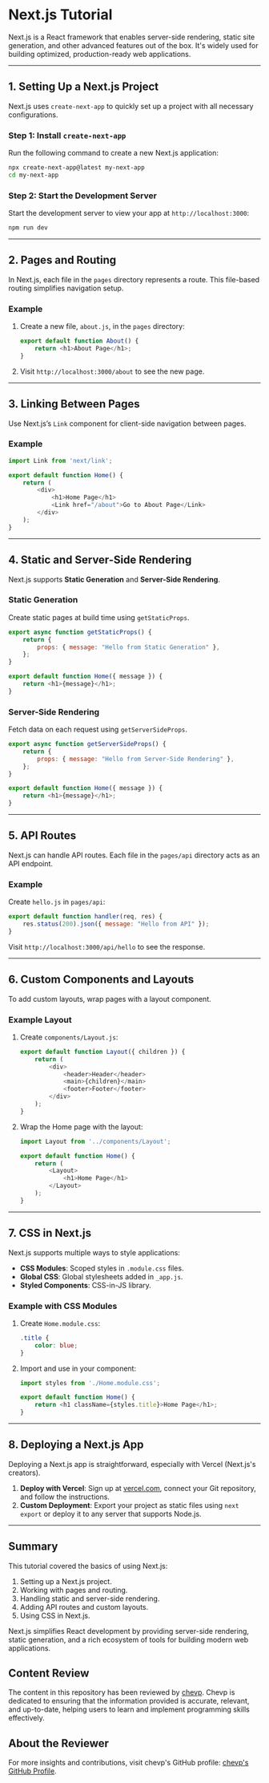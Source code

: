 
# Next.js Tutorial

Next.js is a React framework that enables server-side rendering, static site generation, and other advanced features out of the box. It's widely used for building optimized, production-ready web applications.

---

## 1. Setting Up a Next.js Project

Next.js uses `create-next-app` to quickly set up a project with all necessary configurations.

### Step 1: Install `create-next-app`

Run the following command to create a new Next.js application:

```bash
npx create-next-app@latest my-next-app
cd my-next-app
```

### Step 2: Start the Development Server

Start the development server to view your app at `http://localhost:3000`:

```bash
npm run dev
```

---

## 2. Pages and Routing

In Next.js, each file in the `pages` directory represents a route. This file-based routing simplifies navigation setup.

### Example

1. Create a new file, `about.js`, in the `pages` directory:

    ```javascript
    export default function About() {
        return <h1>About Page</h1>;
    }
    ```

2. Visit `http://localhost:3000/about` to see the new page.

---

## 3. Linking Between Pages

Use Next.js’s `Link` component for client-side navigation between pages.

### Example

```javascript
import Link from 'next/link';

export default function Home() {
    return (
        <div>
            <h1>Home Page</h1>
            <Link href="/about">Go to About Page</Link>
        </div>
    );
}
```

---

## 4. Static and Server-Side Rendering

Next.js supports **Static Generation** and **Server-Side Rendering**.

### Static Generation

Create static pages at build time using `getStaticProps`.

```javascript
export async function getStaticProps() {
    return {
        props: { message: "Hello from Static Generation" },
    };
}

export default function Home({ message }) {
    return <h1>{message}</h1>;
}
```

### Server-Side Rendering

Fetch data on each request using `getServerSideProps`.

```javascript
export async function getServerSideProps() {
    return {
        props: { message: "Hello from Server-Side Rendering" },
    };
}

export default function Home({ message }) {
    return <h1>{message}</h1>;
}
```

---

## 5. API Routes

Next.js can handle API routes. Each file in the `pages/api` directory acts as an API endpoint.

### Example

Create `hello.js` in `pages/api`:

```javascript
export default function handler(req, res) {
    res.status(200).json({ message: "Hello from API" });
}
```

Visit `http://localhost:3000/api/hello` to see the response.

---

## 6. Custom Components and Layouts

To add custom layouts, wrap pages with a layout component.

### Example Layout

1. Create `components/Layout.js`:

    ```javascript
    export default function Layout({ children }) {
        return (
            <div>
                <header>Header</header>
                <main>{children}</main>
                <footer>Footer</footer>
            </div>
        );
    }
    ```

2. Wrap the Home page with the layout:

    ```javascript
    import Layout from '../components/Layout';

    export default function Home() {
        return (
            <Layout>
                <h1>Home Page</h1>
            </Layout>
        );
    }
    ```

---

## 7. CSS in Next.js

Next.js supports multiple ways to style applications:

- **CSS Modules**: Scoped styles in `.module.css` files.
- **Global CSS**: Global stylesheets added in `_app.js`.
- **Styled Components**: CSS-in-JS library.

### Example with CSS Modules

1. Create `Home.module.css`:

    ```css
    .title {
        color: blue;
    }
    ```

2. Import and use in your component:

    ```javascript
    import styles from './Home.module.css';

    export default function Home() {
        return <h1 className={styles.title}>Home Page</h1>;
    }
    ```

---

## 8. Deploying a Next.js App

Deploying a Next.js app is straightforward, especially with Vercel (Next.js's creators).

1. **Deploy with Vercel**: Sign up at [vercel.com](https://vercel.com/), connect your Git repository, and follow the instructions.
2. **Custom Deployment**: Export your project as static files using `next export` or deploy it to any server that supports Node.js.

---

## Summary

This tutorial covered the basics of using Next.js:

1. Setting up a Next.js project.
2. Working with pages and routing.
3. Handling static and server-side rendering.
4. Adding API routes and custom layouts.
5. Using CSS in Next.js.

Next.js simplifies React development by providing server-side rendering, static generation, and a rich ecosystem of tools for building modern web applications.

## Content Review

The content in this repository has been reviewed by [chevp](https://github.com/chevp). Chevp is dedicated to ensuring that the information provided is accurate, relevant, and up-to-date, helping users to learn and implement programming skills effectively.

## About the Reviewer

For more insights and contributions, visit chevp's GitHub profile: [chevp's GitHub Profile](https://github.com/chevp).
